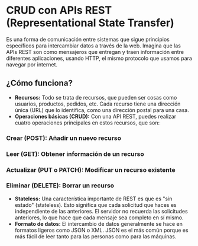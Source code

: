 # CRUD con APIs REST (Representational State Transfer)

Es una forma de comunicación entre sistemas que sigue principios específicos para intercambiar datos a través de la web. Imagina que las APIs REST son como mensajeros que entregan y traen información entre diferentes aplicaciones, usando HTTP, el mismo protocolo que usamos para navegar por internet.

## ¿Cómo funciona?

- **Recursos:** Todo se trata de recursos, que pueden ser cosas como usuarios, productos, pedidos, etc. Cada recurso tiene una dirección única (URL) que lo identifica, como una dirección postal para una casa.
- **Operaciones básicas (CRUD):** Con una API REST, puedes realizar cuatro operaciones principales en estos recursos, que son:

### Crear (POST): Añadir un nuevo recurso

### Leer (GET): Obtener información de un recurso

### Actualizar (PUT o PATCH): Modificar un recurso existente

### Eliminar (DELETE): Borrar un recurso

- **Stateless:** Una característica importante de REST es que es "sin estado" (stateless). Esto significa que cada solicitud que haces es independiente de las anteriores. El servidor no recuerda las solicitudes anteriores, lo que hace que cada mensaje sea completo en sí mismo.
- **Formato de datos:** El intercambio de datos generalmente se hace en formatos ligeros como JSON o XML. JSON es el más común porque es más fácil de leer tanto para las personas como para las máquinas.